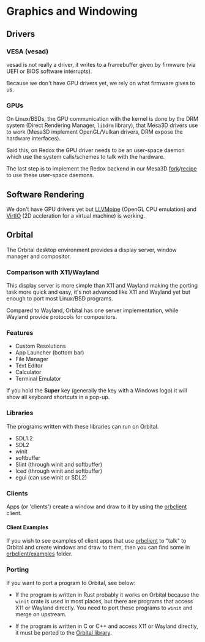 # Graphics and Windowing

## Drivers

### VESA (vesad)

vesad is not really a driver, it writes to a framebuffer given by firmware (via UEFI or BIOS software interrupts).

Because we don't have GPU drivers yet, we rely on what firmware gives to us.

### GPUs

On Linux/BSDs, the GPU communication with the kernel is done by the DRM system (Direct Rendering Manager, `libdrm` library), that Mesa3D drivers use to work (Mesa3D implement OpenGL/Vulkan drivers, DRM expose the hardware interfaces).

Said this, on Redox the GPU driver needs to be an user-space daemon which use the system calls/schemes to talk with the hardware.

The last step is to implement the Redox backend in our Mesa3D [fork](https://gitlab.redox-os.org/redox-os/mesa)/[recipe](https://gitlab.redox-os.org/redox-os/cookbook/-/blob/master/recipes/mesa/recipe.toml) to use these user-space daemons.

## Software Rendering

We don't have GPU drivers yet but [LLVMpipe](https://docs.mesa3d.org/drivers/llvmpipe.html) (OpenGL CPU emulation) and [VirtIO](https://docs.kernel.org/driver-api/virtio/virtio.html) (2D accleration for a virtual machine) is working.

## Orbital

The Orbital desktop environment provides a display server, window manager and compositor.

### Comparison with X11/Wayland

This display server is more simple than X11 and Wayland making the porting task more quick and easy, it's not advanced like X11 and Wayland yet but enough to port most Linux/BSD programs.

Compared to Wayland, Orbital has one server implementation, while Wayland provide protocols for compositors.

### Features

- Custom Resolutions
- App Launcher (bottom bar)
- File Manager
- Text Editor
- Calculator
- Terminal Emulator

If you hold the **Super** key (generally the key with a Windows logo) it will show all keyboard shortcuts in a pop-up.

### Libraries

The programs written with these libraries can run on Orbital.

- SDL1.2
- SDL2
- winit
- softbuffer
- Slint (through winit and softbuffer)
- Iced (through winit and softbuffer)
- egui (can use winit or SDL2)

### Clients

Apps (or 'clients') create a window and draw to it by using the [orbclient](https://gitlab.redox-os.org/redox-os/orbclient)
client.

#### Client Examples

If you wish to see examples of client apps that use [orbclient](https://gitlab.redox-os.org/redox-os/orbclient)
to "talk" to Orbital and create windows and draw to them, then you can find some in [orbclient/examples](https://gitlab.redox-os.org/redox-os/orbclient/-/tree/master/examples)
folder.

### Porting

If you want to port a program to Orbital, see below:

- If the program is written in Rust probably it works on Orbital because the `winit` crate is used in most places, but there are programs that access X11 or Wayland directly. You need to port these programs to `winit` and merge on upstream.

- If the program is written in C or C++ and access X11 or Wayland directly, it must be ported to the [Orbital library](https://gitlab.redox-os.org/redox-os/liborbital).